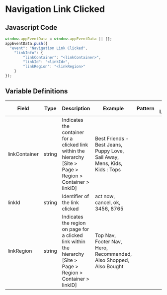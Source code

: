 # Navigation Link Clicked

### 

## Javascript Code
```js
window.appEventData = window.appEventData || [];
appEventData.push({
  "event": "Navigation Link Clicked",
    "linkInfo": {
        "linkContainer": "<linkContainer>",
        "linkId": "<linkId>",
        "linkRegion": "<linkRegion>"
    }
});
```

## Variable Definitions

|Field|Type|Description|Example|Pattern|Min Length|Max Length|Minimum|Maximum|Multiple Of|
| --- | --- | --- | --- | --- | --- | --- | --- | --- | --- |
|linkContainer|string|Indicates the container for a clicked link within the hierarchy \[Site &gt; Page &gt; Region &gt; Container &gt; linkID\]|Best Friends - Best Jeans, Puppy Love, Sail Away, Mens, Kids, Kids : Tops|||||||
|linkId|string|Identifier of the link clicked|act now, cancel, ok, 3456, 8765|||||||
|linkRegion|string|Indicates the region on page for a clicked link within the hierarchy \[Site &gt; Page &gt; Region &gt; Container &gt; linkID\]|Top Nav, Footer Nav, Hero, Recommended, Also Shopped, Also Bought|||||||



